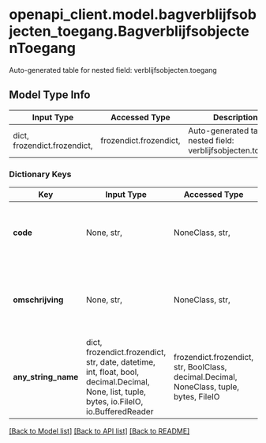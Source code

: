 # openapi_client.model.bagverblijfsobjecten_toegang.BagverblijfsobjectenToegang

Auto-generated table for nested field: verblijfsobjecten.toegang

## Model Type Info
Input Type | Accessed Type | Description | Notes
------------ | ------------- | ------------- | -------------
dict, frozendict.frozendict,  | frozendict.frozendict,  | Auto-generated table for nested field: verblijfsobjecten.toegang | 

### Dictionary Keys
Key | Input Type | Accessed Type | Description | Notes
------------ | ------------- | ------------- | ------------- | -------------
**code** | None, str,  | NoneClass, str,  | Plaats waar zich de toegang tot het verblijfsobject bevindt. code | [optional] 
**omschrijving** | None, str,  | NoneClass, str,  | Plaats waar zich de toegang tot het verblijfsobject bevindt. omschrijving | [optional] 
**any_string_name** | dict, frozendict.frozendict, str, date, datetime, int, float, bool, decimal.Decimal, None, list, tuple, bytes, io.FileIO, io.BufferedReader | frozendict.frozendict, str, BoolClass, decimal.Decimal, NoneClass, tuple, bytes, FileIO | any string name can be used but the value must be the correct type | [optional]

[[Back to Model list]](../../README.md#documentation-for-models) [[Back to API list]](../../README.md#documentation-for-api-endpoints) [[Back to README]](../../README.md)

